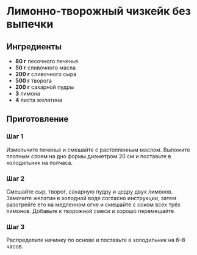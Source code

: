 # Лимонно-творожный чизкейк без выпечки

## Ингредиенты

- **80 г** песочного печенья
- **50 г** сливочного масла
- **200 г** сливочного сыра
- **500 г** творога
- **200 г** сахарной пудры
- **3** лимона
- **4** листа желатина

## Приготовление

### Шаг 1

Измельчите печенье и смешайте с растопленным маслом. Выложите плотным слоем на
дно формы диаметром 20 см и поставьте в холодильник на полчаса.

### Шаг 2

Смешайте сыр, творог, сахарную пудру и цедру двух лимонов. Замочите желатин в
холодной воде согласно инструкции, затем разогрейте его на медленном огне и
смешайте с соком всех трёх лимонов. Добавьте к творожной смеси и хорошо
перемешайте.

### Шаг 3

Распределите начинку по основе и поставьте в холодильник на 6–8 часов.
